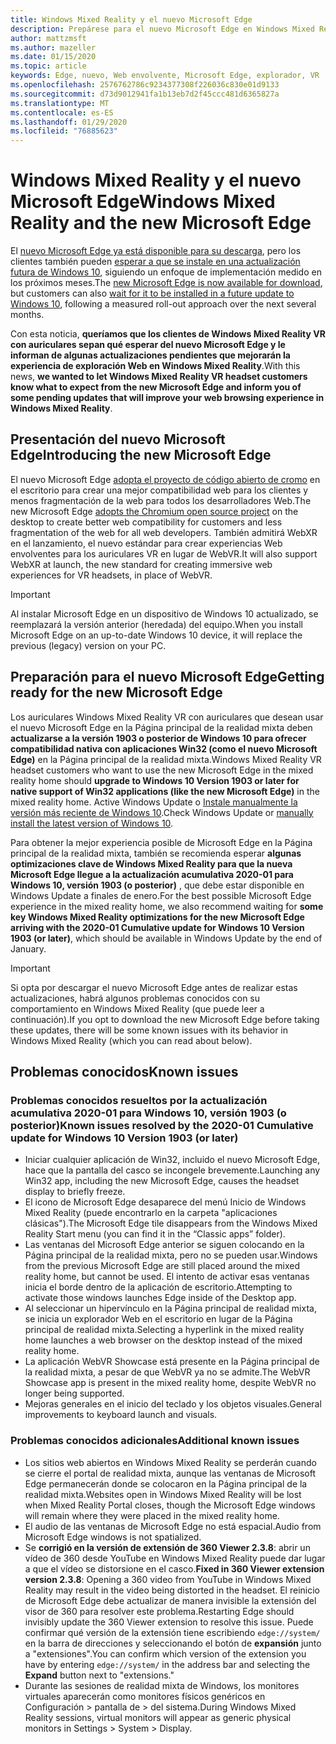 ```yaml
---
title: Windows Mixed Reality y el nuevo Microsoft Edge
description: Prepárese para el nuevo Microsoft Edge en Windows Mixed Reality. Incluye los cambios que se esperan, las actualizaciones que se deben tener en cuenta y los problemas conocidos.
author: mattzmsft
ms.author: mazeller
ms.date: 01/15/2020
ms.topic: article
keywords: Edge, nuevo, Web envolvente, Microsoft Edge, explorador, VR
ms.openlocfilehash: 2576762786c9234377308f226036c830e01d9133
ms.sourcegitcommit: d73d9012941fa1b13eb7d2f45ccc481d6365827a
ms.translationtype: MT
ms.contentlocale: es-ES
ms.lasthandoff: 01/29/2020
ms.locfileid: "76885623"
---
```

# <a name="windows-mixed-reality-and-the-new-microsoft-edge"></a><span data-ttu-id="35669-105">Windows Mixed Reality y el nuevo Microsoft Edge</span><span class="sxs-lookup"><span data-stu-id="35669-105">Windows Mixed Reality and the new Microsoft Edge</span></span>

<span data-ttu-id="35669-106">El [nuevo Microsoft Edge ya está disponible para su descarga](https://blogs.windows.com/windowsexperience/?p=173496), pero los clientes también pueden [esperar a que se instale en una actualización futura de Windows 10](https://blogs.windows.com/msedgedev/2020/01/15/upgrading-new-microsoft-edge-79-chromium/), siguiendo un enfoque de implementación medido en los próximos meses.</span><span class="sxs-lookup"><span data-stu-id="35669-106">The [new Microsoft Edge is now available for download](https://blogs.windows.com/windowsexperience/?p=173496), but customers can also [wait for it to be installed in a future update to Windows 10](https://blogs.windows.com/msedgedev/2020/01/15/upgrading-new-microsoft-edge-79-chromium/), following a measured roll-out approach over the next several months.</span></span> 

<span data-ttu-id="35669-107">Con esta noticia, **queríamos que los clientes de Windows Mixed Reality VR con auriculares sepan qué esperar del nuevo Microsoft Edge y le informan de algunas actualizaciones pendientes que mejorarán la experiencia de exploración Web en Windows Mixed Reality**.</span><span class="sxs-lookup"><span data-stu-id="35669-107">With this news, **we wanted to let Windows Mixed Reality VR headset customers know what to expect from the new Microsoft Edge and inform you of some pending updates that will improve your web browsing experience in Windows Mixed Reality**.</span></span>

## <a name="introducing-the-new-microsoft-edge"></a><span data-ttu-id="35669-108">Presentación del nuevo Microsoft Edge</span><span class="sxs-lookup"><span data-stu-id="35669-108">Introducing the new Microsoft Edge</span></span>

<span data-ttu-id="35669-109">El nuevo Microsoft Edge [adopta el proyecto de código abierto de cromo](https://blogs.windows.com/windowsexperience/2018/12/06/microsoft-edge-making-the-web-better-through-more-open-source-collaboration/) en el escritorio para crear una mejor compatibilidad web para los clientes y menos fragmentación de la web para todos los desarrolladores Web.</span><span class="sxs-lookup"><span data-stu-id="35669-109">The new Microsoft Edge [adopts the Chromium open source project](https://blogs.windows.com/windowsexperience/2018/12/06/microsoft-edge-making-the-web-better-through-more-open-source-collaboration/) on the desktop to create better web compatibility for customers and less fragmentation of the web for all web developers.</span></span> <span data-ttu-id="35669-110">También admitirá WebXR en el lanzamiento, el nuevo estándar para crear experiencias Web envolventes para los auriculares VR en lugar de WebVR.</span><span class="sxs-lookup"><span data-stu-id="35669-110">It will also support WebXR at launch, the new standard for creating immersive web experiences for VR headsets, in place of WebVR.</span></span>

>[!IMPORTANT]
><span data-ttu-id="35669-111">Al instalar Microsoft Edge en un dispositivo de Windows 10 actualizado, se reemplazará la versión anterior (heredada) del equipo.</span><span class="sxs-lookup"><span data-stu-id="35669-111">When you install Microsoft Edge on an up-to-date Windows 10 device, it will replace the previous (legacy) version on your PC.</span></span>

## <a name="getting-ready-for-the-new-microsoft-edge"></a><span data-ttu-id="35669-112">Preparación para el nuevo Microsoft Edge</span><span class="sxs-lookup"><span data-stu-id="35669-112">Getting ready for the new Microsoft Edge</span></span>

<span data-ttu-id="35669-113">Los auriculares Windows Mixed Reality VR con auriculares que desean usar el nuevo Microsoft Edge en la Página principal de la realidad mixta deben **actualizarse a la versión 1903 o posterior de Windows 10 para ofrecer compatibilidad nativa con aplicaciones Win32 (como el nuevo Microsoft Edge)** en la Página principal de la realidad mixta.</span><span class="sxs-lookup"><span data-stu-id="35669-113">Windows Mixed Reality VR headset customers who want to use the new Microsoft Edge in the mixed reality home should **upgrade to Windows 10 Version 1903 or later for native support of Win32 applications (like the new Microsoft Edge)** in the mixed reality home.</span></span> <span data-ttu-id="35669-114">Active Windows Update o [Instale manualmente la versión más reciente de Windows 10](https://www.microsoft.com/en-us/software-download/windows10).</span><span class="sxs-lookup"><span data-stu-id="35669-114">Check Windows Update or [manually install the latest version of Windows 10](https://www.microsoft.com/en-us/software-download/windows10).</span></span>

<span data-ttu-id="35669-115">Para obtener la mejor experiencia posible de Microsoft Edge en la Página principal de la realidad mixta, también se recomienda esperar **algunas optimizaciones clave de Windows Mixed Reality para que la nueva Microsoft Edge llegue a la actualización acumulativa 2020-01 para Windows 10, versión 1903 (o posterior)** , que debe estar disponible en Windows Update a finales de enero.</span><span class="sxs-lookup"><span data-stu-id="35669-115">For the best possible Microsoft Edge experience in the mixed reality home, we also recommend waiting for **some key Windows Mixed Reality optimizations for the new Microsoft Edge arriving with the 2020-01 Cumulative update for Windows 10 Version 1903 (or later)**, which should be available in Windows Update by the end of January.</span></span>

>[!IMPORTANT]
><span data-ttu-id="35669-116">Si opta por descargar el nuevo Microsoft Edge antes de realizar estas actualizaciones, habrá algunos problemas conocidos con su comportamiento en Windows Mixed Reality (que puede leer a continuación).</span><span class="sxs-lookup"><span data-stu-id="35669-116">If you opt to download the new Microsoft Edge before taking these updates, there will be some known issues with its behavior in Windows Mixed Reality (which you can read about below).</span></span>

## <a name="known-issues"></a><span data-ttu-id="35669-117">Problemas conocidos</span><span class="sxs-lookup"><span data-stu-id="35669-117">Known issues</span></span>

### <a name="known-issues-resolved-by-the-2020-01-cumulative-update-for-windows-10-version-1903-or-later"></a><span data-ttu-id="35669-118">Problemas conocidos resueltos por la actualización acumulativa 2020-01 para Windows 10, versión 1903 (o posterior)</span><span class="sxs-lookup"><span data-stu-id="35669-118">Known issues resolved by the 2020-01 Cumulative update for Windows 10 Version 1903 (or later)</span></span>

- <span data-ttu-id="35669-119">Iniciar cualquier aplicación de Win32, incluido el nuevo Microsoft Edge, hace que la pantalla del casco se incongele brevemente.</span><span class="sxs-lookup"><span data-stu-id="35669-119">Launching any Win32 app, including the new Microsoft Edge, causes the headset display to briefly freeze.</span></span>
- <span data-ttu-id="35669-120">El icono de Microsoft Edge desaparece del menú Inicio de Windows Mixed Reality (puede encontrarlo en la carpeta "aplicaciones clásicas").</span><span class="sxs-lookup"><span data-stu-id="35669-120">The Microsoft Edge tile disappears from the Windows Mixed Reality Start menu (you can find it in the “Classic apps” folder).</span></span>
- <span data-ttu-id="35669-121">Las ventanas del Microsoft Edge anterior se siguen colocando en la Página principal de la realidad mixta, pero no se pueden usar.</span><span class="sxs-lookup"><span data-stu-id="35669-121">Windows from the previous Microsoft Edge are still placed around the mixed reality home, but cannot be used.</span></span> <span data-ttu-id="35669-122">El intento de activar esas ventanas inicia el borde dentro de la aplicación de escritorio.</span><span class="sxs-lookup"><span data-stu-id="35669-122">Attempting to activate those windows launches Edge inside of the Desktop app.</span></span>
- <span data-ttu-id="35669-123">Al seleccionar un hipervínculo en la Página principal de realidad mixta, se inicia un explorador Web en el escritorio en lugar de la Página principal de realidad mixta.</span><span class="sxs-lookup"><span data-stu-id="35669-123">Selecting a hyperlink in the mixed reality home launches a web browser on the desktop instead of the mixed reality home.</span></span>
- <span data-ttu-id="35669-124">La aplicación WebVR Showcase está presente en la Página principal de la realidad mixta, a pesar de que WebVR ya no se admite.</span><span class="sxs-lookup"><span data-stu-id="35669-124">The WebVR Showcase app is present in the mixed reality home, despite WebVR no longer being supported.</span></span>
- <span data-ttu-id="35669-125">Mejoras generales en el inicio del teclado y los objetos visuales.</span><span class="sxs-lookup"><span data-stu-id="35669-125">General improvements to keyboard launch and visuals.</span></span>

### <a name="additional-known-issues"></a><span data-ttu-id="35669-126">Problemas conocidos adicionales</span><span class="sxs-lookup"><span data-stu-id="35669-126">Additional known issues</span></span>

-   <span data-ttu-id="35669-127">Los sitios web abiertos en Windows Mixed Reality se perderán cuando se cierre el portal de realidad mixta, aunque las ventanas de Microsoft Edge permanecerán donde se colocaron en la Página principal de la realidad mixta.</span><span class="sxs-lookup"><span data-stu-id="35669-127">Websites open in Windows Mixed Reality will be lost when Mixed Reality Portal closes, though the Microsoft Edge windows will remain where they were placed in the mixed reality home.</span></span>
-   <span data-ttu-id="35669-128">El audio de las ventanas de Microsoft Edge no está espacial.</span><span class="sxs-lookup"><span data-stu-id="35669-128">Audio from Microsoft Edge windows is not spatialized.</span></span>
-   <span data-ttu-id="35669-129">Se **corrigió en la versión de extensión de 360 Viewer 2.3.8**: abrir un vídeo de 360 desde YouTube en Windows Mixed Reality puede dar lugar a que el vídeo se distorsione en el casco.</span><span class="sxs-lookup"><span data-stu-id="35669-129">**Fixed in 360 Viewer extension version 2.3.8**: Opening a 360 video from YouTube in Windows Mixed Reality may result in the video being distorted in the headset.</span></span> <span data-ttu-id="35669-130">El reinicio de Microsoft Edge debe actualizar de manera invisible la extensión del visor de 360 para resolver este problema.</span><span class="sxs-lookup"><span data-stu-id="35669-130">Restarting Edge should invisibly update the 360 Viewer extension to resolve this issue.</span></span> <span data-ttu-id="35669-131">Puede confirmar qué versión de la extensión tiene escribiendo `edge://system/` en la barra de direcciones y seleccionando el botón de **expansión** junto a "extensiones".</span><span class="sxs-lookup"><span data-stu-id="35669-131">You can confirm which version of the extension you have by entering `edge://system/` in the address bar and selecting the **Expand** button next to "extensions."</span></span>
-   <span data-ttu-id="35669-132">Durante las sesiones de realidad mixta de Windows, los monitores virtuales aparecerán como monitores físicos genéricos en Configuración > pantalla de > del sistema.</span><span class="sxs-lookup"><span data-stu-id="35669-132">During Windows Mixed Reality sessions, virtual monitors will appear as generic physical monitors in Settings > System > Display.</span></span>



